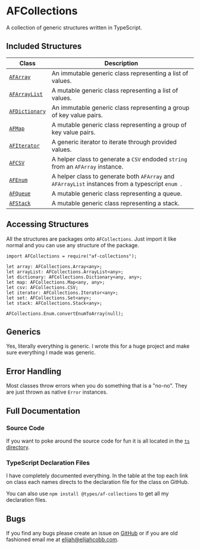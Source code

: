 # AFCollections
A collection of generic structures written in TypeScript.

## Included Structures 
| Class | Description |
| --- | --- |
| [`AFArray`](https://github.com/elijahjcobb/af-collections/blob/master/lib/array/AFArray.d.ts) | An immutable generic class representing a list of values. |
| [`AFArrayList`](https://github.com/elijahjcobb/af-collections/blob/master/lib/array/AFArrayList.d.ts) | A mutable generic class representing a list of values. |
| [`AFDictionary`](https://github.com/elijahjcobb/af-collections/blob/master/lib/map/AFDictionary.d.ts) | An immutable generic class representing a group of key value pairs. |
| [`AFMap`](https://github.com/elijahjcobb/af-collections/blob/master/lib/map/AFMap.d.ts) | A mutable generic class representing a group of key value pairs. | |
| [`AFIterator`](https://github.com/elijahjcobb/af-collections/blob/master/lib/AFIterator.d.ts) | A generic iterator to iterate through provided values. |
| [`AFCSV`](https://github.com/elijahjcobb/af-collections/blob/master/lib/AFCSV.d.ts) | A helper class to generate a `CSV` endoded `string` from an `AFArray` instance. |
| [`AFEnum`](https://github.com/elijahjcobb/af-collections/blob/master/lib/AFEnum.d.ts) | A helper class to generate both `AFArray` and `AFArrayList` instances from a typescript `enum `. |
| [`AFQueue`](https://github.com/elijahjcobb/af-collections/blob/master/lib/AFQueue.d.ts) | A mutable generic class representing a queue. |
| [`AFStack`](https://github.com/elijahjcobb/af-collections/blob/master/lib/AFStack.d.ts) | A mutable generic class representing a stack. |

## Accessing Structures
All the structures are packages onto `AFCollections`. Just import it like normal and you can use any structure of the package.
```
import AFCollections = require("af-collections");

let array: AFCollections.Array<any>;
let arrayList: AFCollections.ArrayList<any>;
let dictionary: AFCollections.Dictionary<any, any>;
let map: AFCollections.Map<any, any>;
let csv: AFCollections.CSV;
let iterator: AFCollections.Iterator<any>;
let set: AFCollections.Set<any>;
let stack: AFCollections.Stack<any>;

AFCollections.Enum.convertEnumToArray(null);
```

## Generics
Yes, literally everything is generic. I wrote this for a huge project and make sure everything I made was generic.

## Error Handling
Most classes throw errors when you do something that is a "no-no". They are just thrown as native `Error` instances.

## Full Documentation

### Source Code
If you want to poke around the source code for fun it is all located in the [`ts` directory](https://github.com/elijahjcobb/af-collections/tree/master/ts). 

### TypeScript Declaration Files
I have completely documented everything. In the table at the top each link on class each names directs to the declaration file for the class on GitHub.

You can also use `npm install @types/af-collections` to get all my declaration files.
## Bugs
If you find any bugs please create an issue on [GitHub](https://github.com/elijahjcobb/af-collections/issues) or if you are old fashioned email me at [elijah@elijahcobb.com](mailto:elijah@elijahcobb.com).